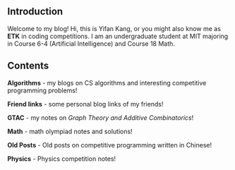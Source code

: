 ## Introduction

Welcome to my blog! Hi, this is Yifan Kang, or you might also know me as **ETK** in coding competitions. I am an undergraduate student at MIT majoring in Course 6-4 (Artificial Intelligence) and Course 18 Math.

## Contents

**Algorithms** - my blogs on CS algorithms and interesting competitive programming problems!

**Friend links** - some personal blog links of my friends!

**GTAC** - my notes on *Graph Theory and Additive Combinatorics*!

**Math** - math olympiad notes and solutions!

**Old Posts** - Old posts on competitive programming written in Chinese!

**Physics** - Physics competition notes!

